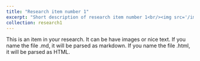 ```yaml
---
title: "Research item number 1"
excerpt: "Short description of research item number 1<br/><img src='/images/500x300.png'>"
collection: research1
---
```

This is an item in your research. It can be have images or nice text. If you name the file .md, it will be parsed as markdown. If you name the file .html, it will be parsed as HTML.
